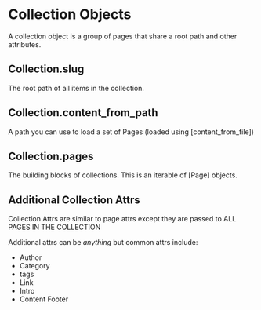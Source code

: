 # Collection Objects

A collection object is a group of pages that share a root path and other attributes.

## Collection.slug
The root path of all items in the collection.

## Collection.content_from_path
A path you can use to load a set of Pages (loaded using [content_from_file])

## Collection.pages
The building blocks of collections. This is an iterable of [Page] objects.

## Additional Collection Attrs
Collection Attrs are similar to page attrs except they are passed to ALL PAGES IN THE COLLECTION

Additional attrs can be _anything_ but common attrs include:

* Author
* Category
* tags
* Link
* Intro
* Content Footer



